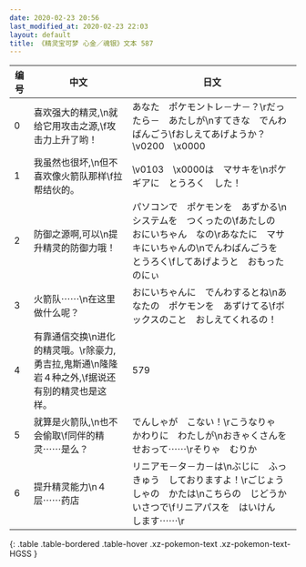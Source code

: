 ```yaml
---
date: 2020-02-23 20:56
last_modified_at: 2020-02-23 22:03
layout: default
title: 《精灵宝可梦 心金／魂银》文本 587
---
```

| 编号 | 中文 | 日文 |
| ---- | ---- | ---- |
| 0 | 喜欢强大的精灵,\n就给它用攻击之源,\f攻击力上升了哟！ | あなた　ポケモントレ－ナ－？\rだったら－　あたしが\nすてきな　でんわばんごう\fおしえてあげようか？\v0200　\x0000 |
| 1 | 我虽然也很坏,\n但不喜欢像火箭队那样\f拉帮结伙的。 | \v0103　\x0000は　マサキを\nポケギアに　とうろく　した！ |
| 2 | 防御之源啊,可以\n提升精灵的防御力哦！ | パソコンで　ポケモンを　あずかる\nシステムを　つくったの\fあたしの　おにいちゃん　なの\rあなたに　マサキにいちゃんの\nでんわばんごうを　とうろく\fしてあげようと　おもったのにぃ |
| 3 | 火箭队⋯⋯\n在这里做什么呢？ | おにいちゃんに　でんわするとね\nあなたの　ポケモンを　あずけてる\fボックスのこと　おしえてくれるの！ |
| 4 | 有靠通信交换\n进化的精灵哦。\r除豪力,勇吉拉,鬼斯通\n隆隆岩４种之外,\f据说还有别的精灵也是这样。 | 579 |
| 5 | 就算是火箭队,\n也不会偷取\f同伴的精灵⋯⋯是么？ | でんしゃが　こない！\rこうなりゃ　かわりに　わたしが\nおきゃくさんを　せおって⋯⋯\rそりゃ　むりか |
| 6 | 提升精灵能力\n４层⋯⋯药店 | リニアモ－タ－カ－は\nぶじに　ふっきゅう　しておりますよ！\rごじょうしゃの　かたは\nこちらの　じどうかいさつで\fリニアパスを　はいけん　します⋯⋯\r |
{: .table .table-bordered .table-hover .xz-pokemon-text .xz-pokemon-text-HGSS }